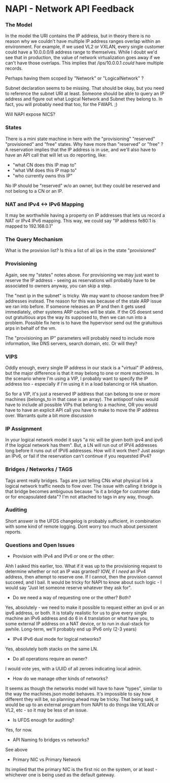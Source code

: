 # NAPI - Network API Feedback

### The Model

In the model the URI contains the IP address, but in theory there is no reason
why we couldn't have multiple IP address ranges overlap within an environment.
For example, if we used VL2 or VXLAN, every single customer could have a
10.0.0.0/8 address range to themselves. While I doubt we'd see that in
production, the value of network virtualization goes away if we can't have those
overlaps. This implies that /ips/10.0.0.1 *could* have multiple records.

Perhaps having them scoped by "Network" or "LogicalNetwork" ?

Subnet declaration seems to be missing. That should be okay, but you need to
reference the subnet URI at least. Someone should be able to query an IP address
and figure out what Logical Network and Subnet they belong to. In fact, you will
probably need that too, for the FWAPI. ;)

Will NAPI expose NICS?


### States

There is a mini state machine in here with the "provisioning" "reserved"
"provisioned" and "free" states. Why have more than "reserved" or "free" ? 
A reservation implies that the IP address is in use, and we'll also have to have
an API call that will let us do reporting, like:
 * "what CN does this IP map to"
 * "what VM does this IP map to"
 * "who currently owns this IP"

No IP should be "reserved" w/o an owner, but they could be reserved and not
belong to a CN or an IP.


### NAT and IPv4 <-> IPv6 Mapping

It may be worthwhile having a property on IP addresses that lets us record a NAT
or IPv4 IPv6 mapping. This way, we could say "IP address fe80:1 is mapped to
192.168.0.1"

### The Query Mechanism

What is the provision list?
Is this a list of all ips in the state "provisioned"

### Provisioning

Again, see my "states" notes above. 
For provisioning we may just want to reserve the IP address - seeing as
reservations will probably have to be associated to owners anyway, you can skip
a step.

The "next ip in the subnet" is tricky. We may want to choose random free IP
addresses instead. The reason for this was because of the stale ARP issue we ran
into before. If someone releases an IP and then it gets used immediately, other
systems ARP caches will be stale. If the OS doesnt send out gratuitious arps the
way its supposed to, then we can run into a problem. Possible fix here is to
have the hypervisor send out the gratuitous arps in behalf of the vm.

The "provisioning an IP" parameters will probably need to include more
information, like DNS servers, search domain, etc. Or will they?

### VIPS

Oddly enough, every single IP address in our stack is a "virtual" IP address,
but the major difference is that it may belong to one or more machines. In the
scenario where I'm using a VIP, I probably want to specify the IP address too -
especially if I'm using it in a load balancing or HA situation.

So for a VIP, it's just a reserved IP address that can belong to one or more
machines (belongs_to in that case is an array). The antispoof rules
would have to include all possible VIPs that belong to a machine, OR you would
have to have an explicit API call you have to make to move the IP address over.
Warrants quite a bit more discussion

### IP Assignment

In your logical network model it says "a nic will be given both ipv4 and ipv6 if
the logical network has them". But, a LN will run out of IPV4 addresses long
before it runs out of IPV6 addresses. How will it work then? Just assign an
IPv6, or fail if the reservation can't continue if you requested IPv4?

### Bridges / Networks / TAGS

Tags arent really bridges. Tags are just telling CNs what physical link a
logical network traffic needs to flow over. The issue with calling it bridge is
that bridge becomes ambiguous because "is it a bridge for customer data or for
encapsulated data"? I'm not attached to tags in any way, though.

### Auditing 

Short answer is the UFDS changelog is probably sufficient, in combination with
some kind of remote logging. Dont worry too much about persistent reports. 

### Questions and Open Issues

* Provision with IPv4 and IPv6 or one or the other:

Ahh I asked this earlier, too. What if it was up to the provisioning request to
determine whether or not an IP was granted? IOW, if I *need* an IPv4 address,
then attempt to reserve one. If I cannot, then the provision cannot succeed, and
I bail. It would be tricky for NAPI to know about such logic - I would say "Just
let someone reserve whatever they ask for".

* Do we need a way of requesting one or the other? Both?

Yes, absolutely - we need to make it possible to request either an ipv4 or an
ipv6 address, or both. It is totally realistic for us to give every single
machine an IPv6 address and do 6 in 4 translation or what have you, to some
external IP address on a NAT device, or to run in dual-stack for awhile.
Long-term, we'll probably end up IPv6 only (2-3 years)

* IPv4 IPv6 dual mode for logical networks?

Yes, absolutely both stacks on the same LN.

* Do all operations require an owner?

I would vote yes, with a UUID of all zeroes indicating local admin.

* How do we manage other kinds of networks?

It seems as though the networks model will have to have "types", similar to the
way the machines.json model behaves. It's impossible to say how different they
will be, so planning ahead may be tricky. That being said, it would be up to an
external program from NAPI to do things like VXLAN or VL2, etc - so it may be
less of an issue.

* Is UFDS enough for auditing?

Yes, for now.

* API Naming fo bridges vs networks?

See above

* Primary NIC vs Primary Network

Its implied that the primary NIC is the first nic on the system, or at least -
whichever one is being used as the default gateway. 
